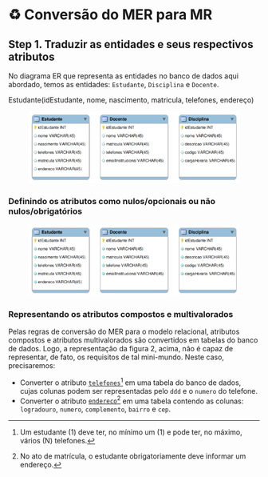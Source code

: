# ♻ Conversão do MER para MR

##

## Step 1. Traduzir as entidades e seus respectivos atributos

No diagrama ER que representa as entidades no banco de dados aqui abordado, temos as entidades: `Estudante`, `Disciplina` e `Docente`.

Estudante(idEstudante, nome, nascimento, matricula, telefones, endereço)

<figure><img src="../../.gitbook/assets/tbls1.png" alt=""><figcaption></figcaption></figure>

### Definindo os atributos como nulos/opcionais ou não nulos/obrigatórios

<figure><img src="../../.gitbook/assets/tbls2.png" alt=""><figcaption></figcaption></figure>

### Representando os atributos compostos e multivalorados

Pelas regras de conversão do MER para o modelo relacional, atributos compostos e atributos multivalorados são convertidos em tabelas do banco de dados. Logo, a representação da figura 2, acima, não é capaz de representar, de fato, os requisitos de tal mini-mundo. Neste caso, precisaremos:

* Converter o atributo [`telefones`](#user-content-fn-1)[^1] em uma tabela do banco de dados, cujas colunas podem ser representadas pelo `ddd` e o `numero` do telefone.
* Converter o atributo [`endereco`](#user-content-fn-2)[^2] em uma tabela contendo as colunas: `logradouro`, `numero`, `complemento`, `bairro` e `cep`.



[^1]: Um estudante (1) deve ter, no mínimo um (1) e pode ter, no máximo, vários (N) telefones.

[^2]: No ato de matrícula, o estudante obrigatoriamente deve informar um endereço.
